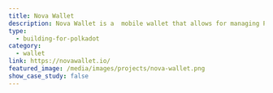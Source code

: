 ```yaml
---
title: Nova Wallet
description: Nova Wallet is a  mobile wallet that allows for managing Polkadot ecosystem tokens, staking and  contributions to crowdloans.
type:
  - building-for-polkadot
category:
  - wallet
link: https://novawallet.io/
featured_image: /media/images/projects/nova-wallet.png
show_case_study: false
---
```

